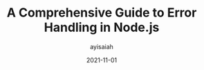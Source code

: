 ---
author: ayisaiah
date: 2021-11-01
publisher: honeybadgerapp
tags:
  - nodejs
  - javascript
  - errors
target_url: https://www.honeybadger.io/blog/errors-nodejs/
title: A Comprehensive Guide to Error Handling in Node.js
---
